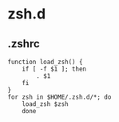 zsh.d
=====
  
## .zshrc  
    function load_zsh() {  
        if [ -f $1 ]; then  
            . $1  
        fi  
    }  
    for zsh in $HOME/.zsh.d/*; do  
        load_zsh $zsh  
        done  


